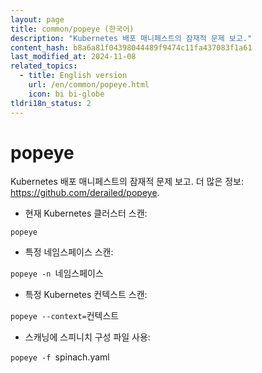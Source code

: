 ```yaml
---
layout: page
title: common/popeye (한국어)
description: "Kubernetes 배포 매니페스트의 잠재적 문제 보고."
content_hash: b8a6a81f04398044489f9474c11fa437083f1a61
last_modified_at: 2024-11-08
related_topics:
  - title: English version
    url: /en/common/popeye.html
    icon: bi bi-globe
tldri18n_status: 2
---
```

# popeye

Kubernetes 배포 매니페스트의 잠재적 문제 보고.
더 많은 정보: <https://github.com/derailed/popeye>.

- 현재 Kubernetes 클러스터 스캔:

`popeye`

- 특정 네임스페이스 스캔:

`popeye -n `<span class="tldr-var badge badge-pill bg-dark-lm bg-white-dm text-white-lm text-dark-dm font-weight-bold">네임스페이스</span>

- 특정 Kubernetes 컨텍스트 스캔:

`popeye --context=`<span class="tldr-var badge badge-pill bg-dark-lm bg-white-dm text-white-lm text-dark-dm font-weight-bold">컨텍스트</span>

- 스캐닝에 스피니치 구성 파일 사용:

`popeye -f `<span class="tldr-var badge badge-pill bg-dark-lm bg-white-dm text-white-lm text-dark-dm font-weight-bold">spinach.yaml</span>
